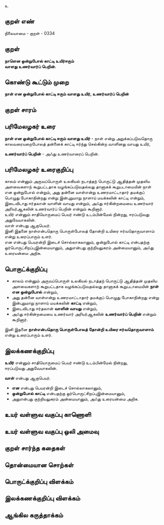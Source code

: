 உ

## குறள் எண் 

நிலையாமை - குறள் - 0334  

## குறள் 

**நாளென ஒன்றுபோல் காட்டி உயிர்ஈரும்  
வாளது உணர்வார்ப் பெறின்.**

## கொண்டு கூட்டும் முறை

**நாள் என ஒன்றுபோல் காட்டி ஈரும் வாளது உயிர், உணர்வார்ப் பெறின்**

## குறள் சாரம் 


## பரிமேலழகர் உரை

**நாள் என ஒன்றுபோல் காட்டி ஈரும் வாளது உயிர்** - நாள் என்று அறுக்கப்படுவதொரு காலவரையறைபோலத் தன்னைக் காட்டி ஈர்ந்து செல்கின்ற வாளினது வாயது உயிர்,   

**உணர்வார்ப் பெறின்** - அஃது உணர்வாரைப் பெறின்.   

## பரிமேலழகர் உரைகுறிப்பு   

காலம் என்னும் அருவப்பொருள் உலகியல் நடாத்தற் பொருட்டு ஆதித்தன் முதலிய அளவைகளாற் கூறுபட்டதாக வழங்கப்படுவதல்லது தானாகக் கூறுபடாமையின் நாள் என ஒன்றுபோல் என்றும், அது தன்னை வாள்என்று உணரமாட்டாதார் தமக்குப் பொழுது போகாநின்றது என்று இன்புறுமாறு நாளாய் மயக்கலின் காட்டி என்றும், இடைவிடாது ஈர்தலான் வாளின் வாயது என்றும், அஃது ஈர்கின்றமையை உணர்வார் அரியர்ஆகலின் உணர்வார்ப் பெறின் என்றும் கூறினார்.   
உயிர் என்னும் சாதியொருமைப் பெயர் ஈண்டு உடம்பின்மேல் நின்றது, ஈரப்படுவது அதுவேயாகலின்.   
வாள் என்பது ஆகுபெயர்.   
இனி இதனை நாள்என்பதொரு பொருள்போலத் தோன்றி உயிரை ஈர்வதொருவாளாம் என்று உரைப்பாரும் உளர்.   
என என்பது பெயரன்றி இடைச் சொல்லாகலானும், ஒன்றுபோல் காட்டி என்பதற்கு ஒர்பொருட்சிறப்புஇன்மையானும், அதுஎன்பது குற்றியலுகரம் அன்மையானும், அஃது உரையன்மை அறிக.  

## பொருட்க்குறிப்பு 

* காலம் என்னும் அருவப்பொருள் உலகியல் நடாத்தற் பொருட்டு ஆதித்தன் முதலிய அளவைகளாற் கூறுபட்டதாக வழங்கப்படுவதல்லது தானாகக் கூறுபடாமையின் **நாள் என ஒன்றுபோல்** என்றும்,   
* அது தன்னை வாள்என்று உணரமாட்டாதார் தமக்குப் பொழுது போகாநின்றது என்று இன்புறுமாறு நாளாய் மயக்கலின் **காட்டி** என்றும்,   
* இடைவிடாது ஈர்தலான் **வாளின் வாயது** என்றும்,   
* அஃது ஈர்கின்றமையை உணர்வார் அரியர்ஆகலின் **உணர்வார்ப் பெறின்** என்றும் கூறினார்.   
 
இனி இதனை **நாள்என்பதொரு பொருள்போலத் தோன்றி உயிரை ஈர்வதொருவாளாம்** என்று உரைப்பாரும் உளர்.   

## இலக்கணக்குறிப்பு  

**உயிர்** என்னும் சாதியொருமைப் பெயர் ஈண்டு உடம்பின்மேல் நின்றது,   
ஈரப்படுவது அதுவேயாகலின்.     

**வாள்** என்பது ஆகுபெயர்.        

* **என** என்பது பெயரன்றி இடைச் சொல்லாகலானும்,   
* **ஒன்றுபோல் காட்டி** என்பதற்கு ஒர்பொருட்சிறப்புஇன்மையானும்,   
* அதுஎன்பது குற்றியலுகரம் அன்மையானும், அஃது உரையன்மை அறிக.

## உயர் வள்ளுவ வகுப்பு காணொளி


## உயர் வள்ளுவ வகுப்பு ஒலி அமைவு 

 
## குறள் சார்ந்த கதைகள் 


## தொன்மையான சொற்கள்


## பொருட்க்குறிப்பு விளக்கம்


## இலக்கணக்குறிப்பு விளக்கம்


## ஆங்கில கருத்தாக்கம் 


